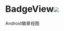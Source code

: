 # BadgeView[![](https://jitpack.io/v/peihua8858/BadgeView.svg)](https://jitpack.io/#peihua8858/BadgeView)
Android徽章视图

